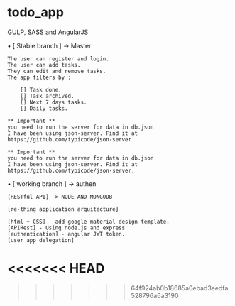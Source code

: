 # todo_app
GULP, SASS and AngularJS 

• [ Stable branch ] -> Master
	

	The user can register and login.
	The user can add tasks.
	They can edit and remove tasks.
	The app filters by :

		[] Task done.
		[] Task archived.
		[] Next 7 days tasks.
		[] Daily tasks.
		
	** Important ** 
	you need to run the server for data in db.json
	I have been using json-server. Find it at https://github.com/typicode/json-server.

	** Important ** 
	you need to run the server for data in db.json
	I have been using json-server. Find it at https://github.com/typicode/json-server.

• [ working branch ] -> authen

	[RESTful API] -> NODE AND MONGODB
 
	[re-thing application arquitecture]

	[html + CSS] - add google material design template.
	[APIRest] - Using node.js and express
	[authentication] - angular JWT token.
	[user app delegation]
<<<<<<< HEAD
=======


>>>>>>> 64f924ab0b18685a0ebad3eedfa528796a6a3190
